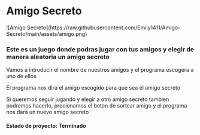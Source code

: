 <h1>Amigo Secreto</h1>
![Amigo Secreto](https://raw.githubusercontent.com/Emily1411/Amigo-Secreto/main/assets/amigo.png)

<h3>Este es un juego donde podras jugar con tus amigos y elegir de manera aleatoria un amigo secreto</h3>
<p>Vamos a introducir el nombre de nuestros amigos y el programa escogera a uno de ellos </p>
<p>El programa nos dira el amigo escogido para que sea el amigo secreto </p>
<p>Si queremos seguir jugando y elegir a otro amigo secreto tambien podremos hacerlo, precionamos el boton de sortear amigo y el programa nos dara un nuevo amigo secreto</p>
<h4>Estado de proyecto: Terminado</h4>
